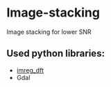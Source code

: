 # Image-stacking
Image stacking for lower SNR

## Used python libraries:
- [imreg_dft](https://github.com/matejak/imreg_dft)
- Gdal
